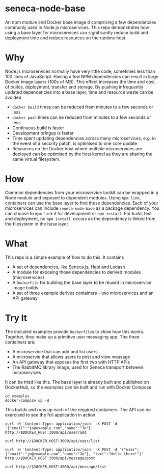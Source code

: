 seneca-node-base
===

An npm module and Docker base image d comprising a few dependencies commonly used in Node.js microservices. This repo demonstrates how using a base layer for microservices can significantly reduce build and deployment time and reduce resources on the runtime host.

# Why

Node.js microservices normally have very little code, sometimes less than 100 lines of JavaScript.  Having a few NPM dependencies can result in large Docker image layers (100s of MB). This effect increases the time and cost of builds, deployment, transfer and storage.
By pushing infrequently updated dependencies into a base layer, time and resource waste can be avoided.
- `docker build` times can be reduced from minutes to a few seconds or less
- `docker push` times can be reduced from minutes to a few seconds or less
- Continuous build is faster
- Development bringup is faster
- Time spent updating dependencies across many microservices, e.g. in the event of a security patch, is optimised to one core update
- Resources on the Docker host where multiple microservices are deployed can be optimised by the host kernel as they are sharing the same virtual filesystem.

# How

Common dependencies from your microservice toolkit can be wrapped in a Node module and exposed to dependent modules. Using `npm link`, containers can use the base layer to find these dependencies.
Each of your microservices can include `seneca-node-base` as a package dependency. You can choose to `npm link` it for development or `npm install`. For build, test and deployment, no `npm install `occurs as the dependency is linked from the filesystem in the base layer.

# What

This repo is a simple example of how to do this. It contains
- A set of dependencies, like Seneca.js, Hapi and Lodash
- A module for exposing those dependencies to derived modules (microservices)
- A `Dockerfile` for building the base layer to be reused in microservice image builds
- A set of three example derives containers - two microservices and an API gateway

# Try It

The included examples provide `Dockerfile`s to show how this works. Together, they make up a primitive user messaging app. The three containers are:
- A microservice that can add and list users
- A microservie that allows users to post and view message
- An API gateway that exposes the first two with HTTP APIs
- The RabbitMQ library image, used for Seneca transport between microservices

It can be tried like this. The base layer is already built and published on DockerHub, so the examples can be built and run with Docker Compose.

```
cd examples
docker-compose up -d
```

This builds and runs up each of the required containers. The API can be exercised to see the full application in action.

```
curl -H 'Content-Type: application/json' -X POST -d '{"email":"jo@example.com","name":"Jo"}' http://$DOCKER_HOST:3000/api/user/add
```

```
curl http://$DOCKER_HOST:3000/api/user/list
```

```
curl -H 'Content-Type: application/json' -X POST -d '{"user":{"email":"jo@example.com","name":"Jo"}, "text":"Hello there!"}' http://$DOCKER_HOST:3000/api/message/post
```

```
curl http://$DOCKER_HOST:3000/api/message/list
```
